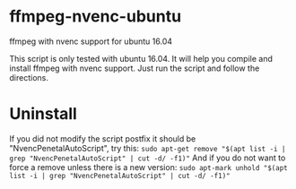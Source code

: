 # ffmpeg-nvenc-ubuntu
ffmpeg with nvenc support for ubuntu 16.04

This script is only tested with ubuntu 16.04.
It will help you compile and install ffmpeg with nvenc support.
Just run the script and follow the directions.

# Uninstall
If you did not modify the script postfix it should be "NvencPenetalAutoScript", try this:
`sudo apt-get remove "$(apt list -i | grep "NvencPenetalAutoScript" | cut -d/ -f1)"`
And if you do not want to force a remove unless there is a new version:
`sudo apt-mark unhold "$(apt list -i | grep "NvencPenetalAutoScript" | cut -d/ -f1)"`
